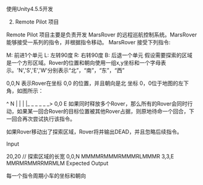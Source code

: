 使用Unity4.5.5开发

2. Remote Pilot 项目

Remote Pilot 项目主要是负责开发 MarsRover 的远程巡航控制系统。MarsRover能够接受一系列的指令，并根据指令移动。
MarsRover 接受下列指令:

M: 前进1个单元
L: 左转90度
R: 右转90度
B: 后退一个单元
假设需要探索的区域是一个方形区域。Rover的位置和朝向使用一组x,y坐标和一个字母表示。'N','S','E','W'分别表示“北”，“南”，“东”，“西”

0,0,N 表示Rover在坐标 0,0 的位置，并且朝向是北
坐标 0，0位于地图的左下角，如图所示：

^ N
|
|
|
|_ _ _ _ _ _>
0,0         E
如果同时释放多个Rover，那么所有的Rover会同时行动，如果某一回合Rover的目标位置被其他Rover占据，则原地待命一个回合，下一回合再次尝试执行该指令。

如果Rover移动出了探索区域，Rover将并输出DEAD，并且忽略后续指令。

Input

20,20 // 探索区域的长宽
0,0,N
MMMMRMMMRMMMRLMMMR
3,3,E
MMRMRMMRRMRMLM
Expected Output

每一个指令周期小车的坐标和朝向
